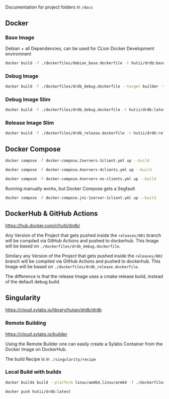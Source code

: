 #

Documentation for project folders in `/docs`

## Docker

### Base Image

Debian + all Dependencies, can be used for CLion Docker Development environment

```sh
docker build -f ./dockerfiles/debian_base.dockerfile -t hutii/drdb:base .
```

### Debug Image

```sh
docker build -f ./dockerfiles/drdb_debug.dockerfile --target builder -t hutii/drdb:debug .
```

### Debug Image Slim

```sh
docker build -f ./dockerfiles/drdb_debug.dockerfile -t hutii/drdb:latest .
```

### Release Image Slim

```sh
docker build -f ./dockerfiles/drdb_release.dockerfile -t hutii/drdb:release .
```

## Docker Compose

```sh
docker compose -f docker-compose.2servers-1client.yml up --build
```

```sh
docker compose -f docker-compose.4servers-4clients.yml up --build
```

```sh
docker compose -f docker-compose.4servers-no-clients.yml up --build
```

Running manually works, but Docker Compose gets a Segfault

```sh
docker compose -f docker-compose.jni-1server-1client.yml up --build
```

## DockerHub & GitHub Actions

https://hub.docker.com/r/hutii/drdb/

Any Version of the Project that gets pushed inside the `releases/001` branch will be compiled via GitHub Actions and pushed to dockerhub. This Image will be based on `./dockerfiles/drdb_debug.dockerfile`.

Similary any Version of the Project that gets pushed inside the `releases/002` branch will be compiled via GitHub Actions and pushed to dockerhub. This Image will be based on `./dockerfiles/drdb_release.dockerfile`.

The difference is that the release Image uses a cmake release build, instead of the default debug build.

## Singularity

https://cloud.sylabs.io/library/hutan/drdb/drdb

### Remote Building

https://cloud.sylabs.io/builder

Using the Remote Builder one can easily create a Sylabs Container from the Docker Image on DockerHub.

The build Recipe is in `./singularity/recipe`

### Local Build with buildx

```sh
docker buildx build --platform linux/amd64,linux/arm64 -f ./dockerfiles/drdb.dockerfile -t hutii/drdb:latest .

docker push hutii/drdb:latest
```
